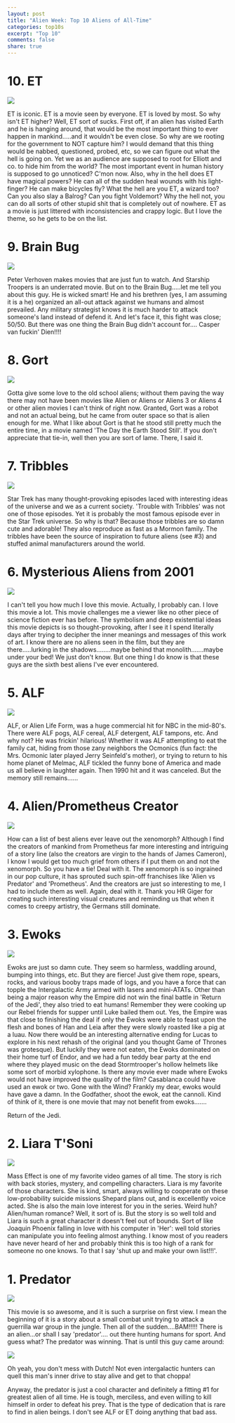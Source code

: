 ```yaml
---
layout: post
title: "Alien Week: Top 10 Aliens of All-Time"
categories: top10s
excerpt: "Top 10"
comments: false
share: true
---
```




# 10. ET

![](http://i.telegraph.co.uk/multimedia/archive/01474/et_1474485b.jpg)

ET is iconic. ET is a movie seen by everyone. ET is loved by most. So why isn't ET higher? Well, ET sort of sucks. First off, if an alien has visited Earth and he is hanging around, that would be the most important thing to ever happen in mankind.....and it wouldn't be even close. So why are we rooting for the government to NOT capture him? I would demand that this thing would be nabbed, questioned, probed, etc, so we can figure out what the hell is going on. Yet we as an audience are supposed to root for Elliott and co. to hide him from the world? The most important event in human history is supposed to go unnoticed? C'mon now. Also, why in the hell does ET have magical powers? He can all of the sudden heal wounds with his light-finger? He can make bicycles fly? What the hell are you ET, a wizard too? Can you also slay a Balrog? Can you fight Voldemort? Why the hell not, you can do all sorts of other stupid shit that is completely out of nowhere. ET as a movie is just littered with inconsistencies and crappy logic. But I love the theme, so he gets to be on the list.

# 9. Brain Bug

![](https://ramblingsofagrrlgenius.files.wordpress.com/2010/01/brainbug.jpg)

 Peter Verhoven makes movies that are just fun to watch. And Starship Troopers is an underrated movie. But on to the Brain Bug.....let me tell you about this guy. He is wicked smart! He and his brethren (yes, I am assuming it is a he) organized an all-out attack against we humans and almost prevailed. Any military strategist knows it is much harder to attack someone's land instead of defend it. And let's face it, this fight was close; 50/50. But there was one thing the Brain Bug didn't account for.... Casper van fuckin' Dien!!!!



# 8. Gort

![](http://www.jeffbots.com/gort.jpg)

Gotta give some love to the old school aliens; without them paving the way there may not have been movies like Alien or Aliens or Aliens 3 or Aliens 4 or other alien movies I can't think of right now. Granted, Gort was a robot and not an actual being, but he came from outer space so that is alien enough for me. What I like about Gort is that he stood still pretty much the entire time, in a movie named 'The Day the Earth Stood Still'. If you don't appreciate that tie-in, well then you are sort of lame. There, I said it. 

# 7. Tribbles

![](http://1ij0f51sp0fv3yn8yn4a60qy.wpengine.netdna-cdn.com/wp-content/uploads/2011/09/troubles-with-tribbles.jpg)

Star Trek has many thought-provoking episodes laced with interesting ideas of the universe and we as a current society. 'Trouble with Tribbles' was not one of those episodes. Yet it is probably the most famous episode ever in the Star Trek universe. So why is that? Because those tribbles are so damn cute and adorable! They also reproduce as fast as a Mormon family. The tribbles have been the source of inspiration to future aliens (see #3) and stuffed animal manufacturers around the world.
 


# 6. Mysterious Aliens from 2001

![](http://s3.amazonaws.com/auteurs_production/images/film/2001-a-space-odyssey/w1280/2001-a-space-odyssey.jpg)

I can't tell you how much I love this movie. Actually, I probably can. I love this movie a lot. This movie challenges me a viewer like no other piece of science fiction ever has before. The symbolism and deep existential ideas this movie depicts is so thought-provoking, after I see it I spend literally days after trying to decipher the inner meanings and messages of this work of art. I know there are no aliens seen in the film, but they are there.....lurking in the shadows........maybe behind that monolith.......maybe under your bed! We just don't know. But one thing I do know is that these guys are the sixth best aliens I've ever encountered.


# 5. ALF

![](http://cimg.tvgcdn.net/i/r/2012/08/09/a45fb16a-e10c-452d-8eb4-e7fe001df6e8/crop/660x494+0+0/thumbnail/350x262/c27ced3499ab418ef64ab9dbc8481368/120809alf1.jpg)

ALF, or Alien Life Form, was a huge commercial hit for NBC in the mid-80's. There were ALF pogs, ALF cereal, ALF detergent, ALF tampons, etc. And why not? He was frickin' hilarious! Whether it was ALF attempting to eat the family cat, hiding from those zany neighbors the Ocmonics (fun fact: the Mrs. Ocmonic later played Jerry Seinfeld's mother), or trying to return to his home planet of Melmac, ALF tickled the funny bone of America and made us all believe in laughter again. Then 1990 hit and it was canceled. But the memory still remains......



# 4. Alien/Prometheus Creator

![](https://s-media-cache-ak0.pinimg.com/736x/c0/38/cb/c038cb9e7e5546a7040077375a775a02.jpg)

How can a list of best aliens ever leave out the xenomorph? Although I find the creators of mankind from Prometheus far more interesting and intriguing of a story line (also the creators are virgin to the hands of James Cameron), I know I would get too much grief from others if I put them on and not the xenomorph. So you have a tie! Deal with it. The xenomorph is so ingrained in our pop culture, it has sprouted such spin-off franchises like 'Alien vs Predator' and 'Prometheus'. And the creators are just so interesting to me, I had to include them as well. Again, deal with it. Thank you HR Giger for creating such interesting visual creatures and reminding us that when it comes to creepy artistry, the Germans still dominate.



# 3. Ewoks

![](http://comiccon.tips/wp-content/uploads/2014/05/Comic-Con-Tips-More-Ewoks.jpg)

Ewoks are just so damn cute. They seem so harmless, waddling around, bumping into things, etc. But they are fierce! Just give them rope, spears, rocks, and various booby traps made of logs, and you have a force that can topple the Intergalactic Army armed with lasers and mini-ATATs.  Other than being a major reason why the Empire did not win the final battle in 'Return of the Jedi', they also tried to eat humans! Remember they were cooking up our Rebel friends for supper until Luke bailed them out. Yes, the Empire was that close to finishing the deal if only the Ewoks were able to feast upon the flesh and bones of Han and Leia after they were slowly roasted like a pig at a luau. Now there would be an interesting alternative ending for Lucas to explore in his next rehash of the original (and you thought Game of Thrones was grotesque). But luckily they were not eaten, the Ewoks dominated on their home turf of Endor, and we had a fun teddy bear party at the end where they played music on the dead Stormtrooper's hollow helmets like some sort of morbid xylophone. Is there any movie ever made where Ewoks would not have improved the quality of the film? Casablanca could have used an ewok or two. Gone with the Wind? Frankly my dear, ewoks would have gave a damn. In the Godfather, shoot the ewok, eat the cannoli. Kind of think of it, there is one movie that may not benefit from ewoks.......

Return of the Jedi.




# 2. Liara T'Soni

![](http://gamemoir.com/wp-content/uploads/2013/08/liara-t-soni-mass-effect.jpg)


Mass Effect is one of my favorite video games of all time. The story is rich with back stories, mystery, and compelling characters. Liara is my favorite of those characters. She is kind, smart, always willing to cooperate on these low-probability suicide missions Shepard plans out, and is excellently voice acted. She is also the main love interest for you in the series. Weird huh? Alien/human romance? Well, it sort of is. But the story is so well told and Liara is such a great character it doesn't feel out of bounds. Sort of like Joaquin Phoenix falling in love with his computer in 'Her': well told stories can manipulate you into feeling almost anything. I know most of you readers have never heard of her and probably think this is too high of a rank for someone no one knows. To that I say 'shut up and make your own list!!!'. 



# 1. Predator


![](http://theactionelite.com/site/wp-content/uploads/2015/11/new-predator-movie-will-reinvent-the-franchise-600x338.jpg)


This movie is so awesome, and it is such a surprise on first view. I mean the beginning of it is a story about a small combat unit trying to attack a guerrilla war group in the jungle. Then all of the sudden....BAM!!!!! There is an alien...or shall I say 'predator'.... out there hunting humans for sport. And guess what? The predator was winning. That is until this guy came around:


![](https://immaterium.files.wordpress.com/2013/11/choppa.jpg)


Oh yeah, you don't mess with Dutch! Not even intergalactic hunters can quell this man's inner drive to stay alive and get to that choppa! 

Anyway, the predator is just a cool character and definitely a fitting #1 for greatest alien of all time. He is tough, merciless, and even willing to kill himself in order to defeat his prey. That is the type of dedication that is rare to find in alien beings. I don't see ALF or ET doing anything that bad ass. 


